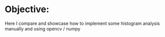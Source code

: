# Objective:

Here I compare and showcase how to implement some histogram analysis manually and using opencv / numpy
